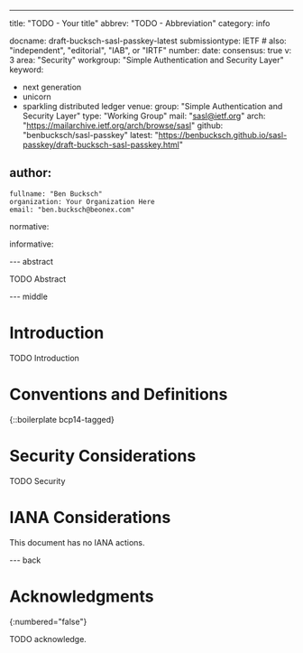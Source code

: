 ---
title: "TODO - Your title"
abbrev: "TODO - Abbreviation"
category: info

docname: draft-bucksch-sasl-passkey-latest
submissiontype: IETF  # also: "independent", "editorial", "IAB", or "IRTF"
number:
date:
consensus: true
v: 3
area: "Security"
workgroup: "Simple Authentication and Security Layer"
keyword:
 - next generation
 - unicorn
 - sparkling distributed ledger
venue:
  group: "Simple Authentication and Security Layer"
  type: "Working Group"
  mail: "sasl@ietf.org"
  arch: "https://mailarchive.ietf.org/arch/browse/sasl"
  github: "benbucksch/sasl-passkey"
  latest: "https://benbucksch.github.io/sasl-passkey/draft-bucksch-sasl-passkey.html"

author:
 -
    fullname: "Ben Bucksch"
    organization: Your Organization Here
    email: "ben.bucksch@beonex.com"

normative:

informative:


--- abstract

TODO Abstract


--- middle

# Introduction

TODO Introduction


# Conventions and Definitions

{::boilerplate bcp14-tagged}


# Security Considerations

TODO Security


# IANA Considerations

This document has no IANA actions.


--- back

# Acknowledgments
{:numbered="false"}

TODO acknowledge.
